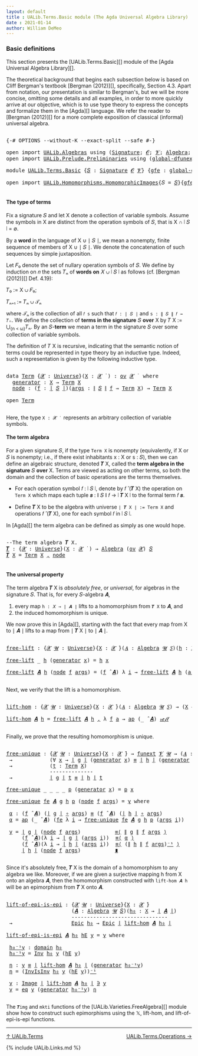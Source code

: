 ```yaml
---
layout: default
title : UALib.Terms.Basic module (The Agda Universal Algebra Library)
date : 2021-01-14
author: William DeMeo
---
```


### <a id="basic-definitions">Basic definitions</a>

This section presents the [UALib.Terms.Basic][] module of the [Agda Universal Algebra Library][].

The theoretical background that begins each subsection below is based on Cliff Bergman's textbook [Bergman (2012)][], specifically, Section 4.3.  Apart from notation, our presentation is similar to Bergman's, but we will be more concise, omitting some details and all examples, in order to more quickly arrive at our objective, which is to use type theory to express the concepts and formalize them in the [Agda][] language.  We refer the reader to [Bergman (2012)][] for a more complete exposition of classical (informal) universal algebra.

<pre class="Agda">

<a id="845" class="Symbol">{-#</a> <a id="849" class="Keyword">OPTIONS</a> <a id="857" class="Pragma">--without-K</a> <a id="869" class="Pragma">--exact-split</a> <a id="883" class="Pragma">--safe</a> <a id="890" class="Symbol">#-}</a>

<a id="895" class="Keyword">open</a> <a id="900" class="Keyword">import</a> <a id="907" href="UALib.Algebras.html" class="Module">UALib.Algebras</a> <a id="922" class="Keyword">using</a> <a id="928" class="Symbol">(</a><a id="929" href="UALib.Algebras.Signatures.html#1377" class="Function">Signature</a><a id="938" class="Symbol">;</a> <a id="940" href="universes.html#613" class="Generalizable">𝓞</a><a id="941" class="Symbol">;</a> <a id="943" href="universes.html#617" class="Generalizable">𝓥</a><a id="944" class="Symbol">;</a> <a id="946" href="UALib.Algebras.Algebras.html#771" class="Function">Algebra</a><a id="953" class="Symbol">;</a> <a id="955" href="UALib.Algebras.Algebras.html#3472" class="Function Operator">_↠_</a><a id="958" class="Symbol">)</a>
<a id="960" class="Keyword">open</a> <a id="965" class="Keyword">import</a> <a id="972" href="UALib.Prelude.Preliminaries.html" class="Module">UALib.Prelude.Preliminaries</a> <a id="1000" class="Keyword">using</a> <a id="1006" class="Symbol">(</a><a id="1007" href="MGS-Subsingleton-Theorems.html#3468" class="Function">global-dfunext</a><a id="1021" class="Symbol">;</a> <a id="1023" href="universes.html#551" class="Postulate">Universe</a><a id="1031" class="Symbol">;</a> <a id="1033" href="universes.html#758" class="Function Operator">_̇</a><a id="1035" class="Symbol">)</a>

<a id="1038" class="Keyword">module</a> <a id="1045" href="UALib.Terms.Basic.html" class="Module">UALib.Terms.Basic</a> <a id="1063" class="Symbol">{</a><a id="1064" href="UALib.Terms.Basic.html#1064" class="Bound">𝑆</a> <a id="1066" class="Symbol">:</a> <a id="1068" href="UALib.Algebras.Signatures.html#1377" class="Function">Signature</a> <a id="1078" href="universes.html#613" class="Generalizable">𝓞</a> <a id="1080" href="universes.html#617" class="Generalizable">𝓥</a><a id="1081" class="Symbol">}</a> <a id="1083" class="Symbol">{</a><a id="1084" href="UALib.Terms.Basic.html#1084" class="Bound">gfe</a> <a id="1088" class="Symbol">:</a> <a id="1090" href="MGS-Subsingleton-Theorems.html#3468" class="Function">global-dfunext</a><a id="1104" class="Symbol">}</a> <a id="1106" class="Keyword">where</a>

<a id="1113" class="Keyword">open</a> <a id="1118" class="Keyword">import</a> <a id="1125" href="UALib.Homomorphisms.HomomorphicImages.html" class="Module">UALib.Homomorphisms.HomomorphicImages</a><a id="1162" class="Symbol">{</a><a id="1163" class="Argument">𝑆</a> <a id="1165" class="Symbol">=</a> <a id="1167" href="UALib.Terms.Basic.html#1064" class="Bound">𝑆</a><a id="1168" class="Symbol">}{</a><a id="1170" href="UALib.Terms.Basic.html#1084" class="Bound">gfe</a><a id="1173" class="Symbol">}</a> <a id="1175" class="Keyword">hiding</a> <a id="1182" class="Symbol">(</a>Universe<a id="1191" class="Symbol">;</a> _̇<a id="1195" class="Symbol">;</a> Algebra<a id="1204" class="Symbol">)</a> <a id="1206" class="Keyword">public</a>

</pre>

#### <a id="the-type-of-terms">The type of terms</a>

Fix a signature 𝑆 and let X denote a collection of variable symbols. Assume the symbols in X are distinct from the operation symbols of 𝑆, that is X ∩ ∣ 𝑆 ∣ = ∅.

By a **word** in the language of X ∪ ∣ 𝑆 ∣, we mean a nonempty, finite sequence of members of X ∪ ∣ 𝑆 ∣. We denote the concatenation of such sequences by simple juxtaposition.

Let 𝐹₀ denote the set of nullary operation symbols of 𝑆. We define by induction on 𝑛 the sets 𝑇ₙ of **words on** 𝑋 ∪ ∣ 𝑆 ∣ as follows (cf. [Bergman (2012)][] Def. 4.19):

𝑇₀ := X ∪ 𝐹₀;

𝑇ₙ₊₁ := 𝑇ₙ ∪ 𝒯ₙ

where 𝒯ₙ is the collection of all `𝑓 s` such that `𝑓 : ∣ 𝑆 ∣` and `s : ∥ 𝑆 ∥ 𝑓 → 𝑇ₙ`. We define the collection of **terms in the signature** 𝑆 **over** X by 𝑇 X := ⋃<sub>{n < ω}</sub>𝑇ₙ. By an 𝑆-**term** we mean a term in the signature 𝑆 over some collection of variable symbols.

The definition of 𝑇 X is recursive, indicating that the semantic notion of terms could be represented in type theory by an inductive type. Indeed, such a representation is given by the following inductive type.

<pre class="Agda">

<a id="2330" class="Keyword">data</a> <a id="Term"></a><a id="2335" href="UALib.Terms.Basic.html#2335" class="Datatype">Term</a> <a id="2340" class="Symbol">{</a><a id="2341" href="UALib.Terms.Basic.html#2341" class="Bound">𝓧</a> <a id="2343" class="Symbol">:</a> <a id="2345" href="universes.html#551" class="Postulate">Universe</a><a id="2353" class="Symbol">}(</a><a id="2355" href="UALib.Terms.Basic.html#2355" class="Bound">X</a> <a id="2357" class="Symbol">:</a> <a id="2359" href="UALib.Terms.Basic.html#2341" class="Bound">𝓧</a> <a id="2361" href="universes.html#758" class="Function Operator">̇</a> <a id="2363" class="Symbol">)</a> <a id="2365" class="Symbol">:</a> <a id="2367" href="UALib.Algebras.Products.html#2030" class="Function">ov</a> <a id="2370" href="UALib.Terms.Basic.html#2341" class="Bound">𝓧</a> <a id="2372" href="universes.html#758" class="Function Operator">̇</a>  <a id="2375" class="Keyword">where</a>
  <a id="Term.generator"></a><a id="2383" href="UALib.Terms.Basic.html#2383" class="InductiveConstructor">generator</a> <a id="2393" class="Symbol">:</a> <a id="2395" href="UALib.Terms.Basic.html#2355" class="Bound">X</a> <a id="2397" class="Symbol">→</a> <a id="2399" href="UALib.Terms.Basic.html#2335" class="Datatype">Term</a> <a id="2404" href="UALib.Terms.Basic.html#2355" class="Bound">X</a>
  <a id="Term.node"></a><a id="2408" href="UALib.Terms.Basic.html#2408" class="InductiveConstructor">node</a> <a id="2413" class="Symbol">:</a> <a id="2415" class="Symbol">(</a><a id="2416" href="UALib.Terms.Basic.html#2416" class="Bound">f</a> <a id="2418" class="Symbol">:</a> <a id="2420" href="UALib.Prelude.Preliminaries.html#11659" class="Function Operator">∣</a> <a id="2422" href="UALib.Terms.Basic.html#1064" class="Bound">𝑆</a> <a id="2424" href="UALib.Prelude.Preliminaries.html#11659" class="Function Operator">∣</a><a id="2425" class="Symbol">)(</a><a id="2427" href="UALib.Terms.Basic.html#2427" class="Bound">args</a> <a id="2432" class="Symbol">:</a> <a id="2434" href="UALib.Prelude.Preliminaries.html#11740" class="Function Operator">∥</a> <a id="2436" href="UALib.Terms.Basic.html#1064" class="Bound">𝑆</a> <a id="2438" href="UALib.Prelude.Preliminaries.html#11740" class="Function Operator">∥</a> <a id="2440" href="UALib.Terms.Basic.html#2416" class="Bound">f</a> <a id="2442" class="Symbol">→</a> <a id="2444" href="UALib.Terms.Basic.html#2335" class="Datatype">Term</a> <a id="2449" href="UALib.Terms.Basic.html#2355" class="Bound">X</a><a id="2450" class="Symbol">)</a> <a id="2452" class="Symbol">→</a> <a id="2454" href="UALib.Terms.Basic.html#2335" class="Datatype">Term</a> <a id="2459" href="UALib.Terms.Basic.html#2355" class="Bound">X</a>

<a id="2462" class="Keyword">open</a> <a id="2467" href="UALib.Terms.Basic.html#2335" class="Module">Term</a>

</pre>

Here, the type `X : 𝓧 ̇` &nbsp; represents an arbitrary collection of variable symbols.

#### <a id="the-term-algebra">The term algebra</a>

For a given signature 𝑆, if the type `Term X` is nonempty (equivalently, if X or 𝑆 is nonempty; i.e., if there exist inhabitants x : X or s : 𝑆), then we can define an algebraic structure, denoted 𝑻 X, called the **term algebra in the signature** 𝑆 **over** X.  Terms are viewed as acting on other terms, so both the domain and the collection of basic operations are the terms themselves.

* For each operation symbol 𝑓 : ∣ 𝑆 ∣, denote by 𝑓 ̂ (𝑻 X) the operation on `Term X` which maps each tuple 𝒔 : ∥ 𝑆 ∥ 𝑓 → ∣ 𝑻 X ∣ to the formal term 𝑓 𝒔.

* Define 𝑻 X to be the algebra with universe `∣ 𝑻 X ∣ := Term X` and operations 𝑓 ̂ (𝑻 X), one for each symbol 𝑓 in ∣ 𝑆 ∣.

In [Agda][] the term algebra can be defined as simply as one would hope.

<pre class="Agda">

<a id="3382" class="Comment">--The term algebra 𝑻 X.</a>
<a id="𝑻"></a><a id="3406" href="UALib.Terms.Basic.html#3406" class="Function">𝑻</a> <a id="3408" class="Symbol">:</a> <a id="3410" class="Symbol">{</a><a id="3411" href="UALib.Terms.Basic.html#3411" class="Bound">𝓧</a> <a id="3413" class="Symbol">:</a> <a id="3415" href="universes.html#551" class="Postulate">Universe</a><a id="3423" class="Symbol">}(</a><a id="3425" href="UALib.Terms.Basic.html#3425" class="Bound">X</a> <a id="3427" class="Symbol">:</a> <a id="3429" href="UALib.Terms.Basic.html#3411" class="Bound">𝓧</a> <a id="3431" href="universes.html#758" class="Function Operator">̇</a> <a id="3433" class="Symbol">)</a> <a id="3435" class="Symbol">→</a> <a id="3437" href="UALib.Algebras.Algebras.html#771" class="Function">Algebra</a> <a id="3445" class="Symbol">(</a><a id="3446" href="UALib.Algebras.Products.html#2030" class="Function">ov</a> <a id="3449" href="UALib.Terms.Basic.html#3411" class="Bound">𝓧</a><a id="3450" class="Symbol">)</a> <a id="3452" href="UALib.Terms.Basic.html#1064" class="Bound">𝑆</a>
<a id="3454" href="UALib.Terms.Basic.html#3406" class="Function">𝑻</a> <a id="3456" href="UALib.Terms.Basic.html#3456" class="Bound">X</a> <a id="3458" class="Symbol">=</a> <a id="3460" href="UALib.Terms.Basic.html#2335" class="Datatype">Term</a> <a id="3465" href="UALib.Terms.Basic.html#3456" class="Bound">X</a> <a id="3467" href="UALib.Prelude.Preliminaries.html#5665" class="InductiveConstructor Operator">,</a> <a id="3469" href="UALib.Terms.Basic.html#2408" class="InductiveConstructor">node</a>

</pre>



#### <a id="the-universal-property">The universal property</a>

The term algebra 𝑻 X is *absolutely free*, or *universal*, for algebras in the signature 𝑆. That is, for every 𝑆-algebra 𝑨,

1.  every map `h : 𝑋 → ∣ 𝑨 ∣` lifts to a homomorphism from `𝑻 X` to 𝑨, and
2.  the induced homomorphism is unique.

We now prove this in [Agda][], starting with the fact that every map from X to ∣ 𝑨 ∣ lifts to a map from ∣ 𝑻 X ∣ to ∣ 𝑨 ∣.

<pre class="Agda">

<a id="free-lift"></a><a id="3932" href="UALib.Terms.Basic.html#3932" class="Function">free-lift</a> <a id="3942" class="Symbol">:</a> <a id="3944" class="Symbol">{</a><a id="3945" href="UALib.Terms.Basic.html#3945" class="Bound">𝓧</a> <a id="3947" href="UALib.Terms.Basic.html#3947" class="Bound">𝓤</a> <a id="3949" class="Symbol">:</a> <a id="3951" href="universes.html#551" class="Postulate">Universe</a><a id="3959" class="Symbol">}{</a><a id="3961" href="UALib.Terms.Basic.html#3961" class="Bound">X</a> <a id="3963" class="Symbol">:</a> <a id="3965" href="UALib.Terms.Basic.html#3945" class="Bound">𝓧</a> <a id="3967" href="universes.html#758" class="Function Operator">̇</a><a id="3968" class="Symbol">}(</a><a id="3970" href="UALib.Terms.Basic.html#3970" class="Bound">𝑨</a> <a id="3972" class="Symbol">:</a> <a id="3974" href="UALib.Algebras.Algebras.html#771" class="Function">Algebra</a> <a id="3982" href="UALib.Terms.Basic.html#3947" class="Bound">𝓤</a> <a id="3984" href="UALib.Terms.Basic.html#1064" class="Bound">𝑆</a><a id="3985" class="Symbol">)(</a><a id="3987" href="UALib.Terms.Basic.html#3987" class="Bound">h</a> <a id="3989" class="Symbol">:</a> <a id="3991" href="UALib.Terms.Basic.html#3961" class="Bound">X</a> <a id="3993" class="Symbol">→</a> <a id="3995" href="UALib.Prelude.Preliminaries.html#11659" class="Function Operator">∣</a> <a id="3997" href="UALib.Terms.Basic.html#3970" class="Bound">𝑨</a> <a id="3999" href="UALib.Prelude.Preliminaries.html#11659" class="Function Operator">∣</a><a id="4000" class="Symbol">)</a> <a id="4002" class="Symbol">→</a> <a id="4004" href="UALib.Prelude.Preliminaries.html#11659" class="Function Operator">∣</a> <a id="4006" href="UALib.Terms.Basic.html#3406" class="Function">𝑻</a> <a id="4008" href="UALib.Terms.Basic.html#3961" class="Bound">X</a> <a id="4010" href="UALib.Prelude.Preliminaries.html#11659" class="Function Operator">∣</a> <a id="4012" class="Symbol">→</a> <a id="4014" href="UALib.Prelude.Preliminaries.html#11659" class="Function Operator">∣</a> <a id="4016" href="UALib.Terms.Basic.html#3970" class="Bound">𝑨</a> <a id="4018" href="UALib.Prelude.Preliminaries.html#11659" class="Function Operator">∣</a>

<a id="4021" href="UALib.Terms.Basic.html#3932" class="Function">free-lift</a> <a id="4031" class="Symbol">_</a> <a id="4033" href="UALib.Terms.Basic.html#4033" class="Bound">h</a> <a id="4035" class="Symbol">(</a><a id="4036" href="UALib.Terms.Basic.html#2383" class="InductiveConstructor">generator</a> <a id="4046" href="UALib.Terms.Basic.html#4046" class="Bound">x</a><a id="4047" class="Symbol">)</a> <a id="4049" class="Symbol">=</a> <a id="4051" href="UALib.Terms.Basic.html#4033" class="Bound">h</a> <a id="4053" href="UALib.Terms.Basic.html#4046" class="Bound">x</a>

<a id="4056" href="UALib.Terms.Basic.html#3932" class="Function">free-lift</a> <a id="4066" href="UALib.Terms.Basic.html#4066" class="Bound">𝑨</a> <a id="4068" href="UALib.Terms.Basic.html#4068" class="Bound">h</a> <a id="4070" class="Symbol">(</a><a id="4071" href="UALib.Terms.Basic.html#2408" class="InductiveConstructor">node</a> <a id="4076" href="UALib.Terms.Basic.html#4076" class="Bound">f</a> <a id="4078" href="UALib.Terms.Basic.html#4078" class="Bound">args</a><a id="4082" class="Symbol">)</a> <a id="4084" class="Symbol">=</a> <a id="4086" class="Symbol">(</a><a id="4087" href="UALib.Terms.Basic.html#4076" class="Bound">f</a> <a id="4089" href="UALib.Algebras.Algebras.html#2921" class="Function Operator">̂</a> <a id="4091" href="UALib.Terms.Basic.html#4066" class="Bound">𝑨</a><a id="4092" class="Symbol">)</a> <a id="4094" class="Symbol">λ</a> <a id="4096" href="UALib.Terms.Basic.html#4096" class="Bound">i</a> <a id="4098" class="Symbol">→</a> <a id="4100" href="UALib.Terms.Basic.html#3932" class="Function">free-lift</a> <a id="4110" href="UALib.Terms.Basic.html#4066" class="Bound">𝑨</a> <a id="4112" href="UALib.Terms.Basic.html#4068" class="Bound">h</a> <a id="4114" class="Symbol">(</a><a id="4115" href="UALib.Terms.Basic.html#4078" class="Bound">args</a> <a id="4120" href="UALib.Terms.Basic.html#4096" class="Bound">i</a><a id="4121" class="Symbol">)</a>

</pre>

Next, we verify that the lift is a homomorphism.

<pre class="Agda">

<a id="lift-hom"></a><a id="4200" href="UALib.Terms.Basic.html#4200" class="Function">lift-hom</a> <a id="4209" class="Symbol">:</a> <a id="4211" class="Symbol">{</a><a id="4212" href="UALib.Terms.Basic.html#4212" class="Bound">𝓧</a> <a id="4214" href="UALib.Terms.Basic.html#4214" class="Bound">𝓤</a> <a id="4216" class="Symbol">:</a> <a id="4218" href="universes.html#551" class="Postulate">Universe</a><a id="4226" class="Symbol">}{</a><a id="4228" href="UALib.Terms.Basic.html#4228" class="Bound">X</a> <a id="4230" class="Symbol">:</a> <a id="4232" href="UALib.Terms.Basic.html#4212" class="Bound">𝓧</a> <a id="4234" href="universes.html#758" class="Function Operator">̇</a><a id="4235" class="Symbol">}(</a><a id="4237" href="UALib.Terms.Basic.html#4237" class="Bound">𝑨</a> <a id="4239" class="Symbol">:</a> <a id="4241" href="UALib.Algebras.Algebras.html#771" class="Function">Algebra</a> <a id="4249" href="UALib.Terms.Basic.html#4214" class="Bound">𝓤</a> <a id="4251" href="UALib.Terms.Basic.html#1064" class="Bound">𝑆</a><a id="4252" class="Symbol">)</a> <a id="4254" class="Symbol">→</a> <a id="4256" class="Symbol">(</a><a id="4257" href="UALib.Terms.Basic.html#4228" class="Bound">X</a> <a id="4259" class="Symbol">→</a> <a id="4261" href="UALib.Prelude.Preliminaries.html#11659" class="Function Operator">∣</a> <a id="4263" href="UALib.Terms.Basic.html#4237" class="Bound">𝑨</a> <a id="4265" href="UALib.Prelude.Preliminaries.html#11659" class="Function Operator">∣</a><a id="4266" class="Symbol">)</a> <a id="4268" class="Symbol">→</a> <a id="4270" href="UALib.Homomorphisms.Basic.html#2328" class="Function">hom</a> <a id="4274" class="Symbol">(</a><a id="4275" href="UALib.Terms.Basic.html#3406" class="Function">𝑻</a> <a id="4277" href="UALib.Terms.Basic.html#4228" class="Bound">X</a><a id="4278" class="Symbol">)</a> <a id="4280" href="UALib.Terms.Basic.html#4237" class="Bound">𝑨</a>

<a id="4283" href="UALib.Terms.Basic.html#4200" class="Function">lift-hom</a> <a id="4292" href="UALib.Terms.Basic.html#4292" class="Bound">𝑨</a> <a id="4294" href="UALib.Terms.Basic.html#4294" class="Bound">h</a> <a id="4296" class="Symbol">=</a> <a id="4298" href="UALib.Terms.Basic.html#3932" class="Function">free-lift</a> <a id="4308" href="UALib.Terms.Basic.html#4292" class="Bound">𝑨</a> <a id="4310" href="UALib.Terms.Basic.html#4294" class="Bound">h</a> <a id="4312" href="UALib.Prelude.Preliminaries.html#5665" class="InductiveConstructor Operator">,</a> <a id="4314" class="Symbol">λ</a> <a id="4316" href="UALib.Terms.Basic.html#4316" class="Bound">f</a> <a id="4318" href="UALib.Terms.Basic.html#4318" class="Bound">a</a> <a id="4320" class="Symbol">→</a> <a id="4322" href="MGS-MLTT.html#6613" class="Function">ap</a> <a id="4325" class="Symbol">(_</a> <a id="4328" href="UALib.Algebras.Algebras.html#2921" class="Function Operator">̂</a> <a id="4330" href="UALib.Terms.Basic.html#4292" class="Bound">𝑨</a><a id="4331" class="Symbol">)</a> <a id="4333" href="UALib.Prelude.Preliminaries.html#5570" class="InductiveConstructor">𝓇ℯ𝒻𝓁</a>

</pre>

Finally, we prove that the resulting homomorphism is unique.

<pre class="Agda">

<a id="free-unique"></a><a id="4427" href="UALib.Terms.Basic.html#4427" class="Function">free-unique</a> <a id="4439" class="Symbol">:</a> <a id="4441" class="Symbol">{</a><a id="4442" href="UALib.Terms.Basic.html#4442" class="Bound">𝓧</a> <a id="4444" href="UALib.Terms.Basic.html#4444" class="Bound">𝓤</a> <a id="4446" class="Symbol">:</a> <a id="4448" href="universes.html#551" class="Postulate">Universe</a><a id="4456" class="Symbol">}{</a><a id="4458" href="UALib.Terms.Basic.html#4458" class="Bound">X</a> <a id="4460" class="Symbol">:</a> <a id="4462" href="UALib.Terms.Basic.html#4442" class="Bound">𝓧</a> <a id="4464" href="universes.html#758" class="Function Operator">̇</a><a id="4465" class="Symbol">}</a> <a id="4467" class="Symbol">→</a> <a id="4469" href="MGS-FunExt-from-Univalence.html#393" class="Function">funext</a> <a id="4476" href="UALib.Terms.Basic.html#1080" class="Bound">𝓥</a> <a id="4478" href="UALib.Terms.Basic.html#4444" class="Bound">𝓤</a> <a id="4480" class="Symbol">→</a> <a id="4482" class="Symbol">(</a><a id="4483" href="UALib.Terms.Basic.html#4483" class="Bound">𝑨</a> <a id="4485" class="Symbol">:</a> <a id="4487" href="UALib.Algebras.Algebras.html#771" class="Function">Algebra</a> <a id="4495" href="UALib.Terms.Basic.html#4444" class="Bound">𝓤</a> <a id="4497" href="UALib.Terms.Basic.html#1064" class="Bound">𝑆</a><a id="4498" class="Symbol">)(</a><a id="4500" href="UALib.Terms.Basic.html#4500" class="Bound">g</a> <a id="4502" href="UALib.Terms.Basic.html#4502" class="Bound">h</a> <a id="4504" class="Symbol">:</a> <a id="4506" href="UALib.Homomorphisms.Basic.html#2328" class="Function">hom</a> <a id="4510" class="Symbol">(</a><a id="4511" href="UALib.Terms.Basic.html#3406" class="Function">𝑻</a> <a id="4513" href="UALib.Terms.Basic.html#4458" class="Bound">X</a><a id="4514" class="Symbol">)</a> <a id="4516" href="UALib.Terms.Basic.html#4483" class="Bound">𝑨</a><a id="4517" class="Symbol">)</a>
 <a id="4520" class="Symbol">→</a>            <a id="4533" class="Symbol">(∀</a> <a id="4536" href="UALib.Terms.Basic.html#4536" class="Bound">x</a> <a id="4538" class="Symbol">→</a> <a id="4540" href="UALib.Prelude.Preliminaries.html#11659" class="Function Operator">∣</a> <a id="4542" href="UALib.Terms.Basic.html#4500" class="Bound">g</a> <a id="4544" href="UALib.Prelude.Preliminaries.html#11659" class="Function Operator">∣</a> <a id="4546" class="Symbol">(</a><a id="4547" href="UALib.Terms.Basic.html#2383" class="InductiveConstructor">generator</a> <a id="4557" href="UALib.Terms.Basic.html#4536" class="Bound">x</a><a id="4558" class="Symbol">)</a> <a id="4560" href="UALib.Prelude.Preliminaries.html#5556" class="Datatype Operator">≡</a> <a id="4562" href="UALib.Prelude.Preliminaries.html#11659" class="Function Operator">∣</a> <a id="4564" href="UALib.Terms.Basic.html#4502" class="Bound">h</a> <a id="4566" href="UALib.Prelude.Preliminaries.html#11659" class="Function Operator">∣</a> <a id="4568" class="Symbol">(</a><a id="4569" href="UALib.Terms.Basic.html#2383" class="InductiveConstructor">generator</a> <a id="4579" href="UALib.Terms.Basic.html#4536" class="Bound">x</a><a id="4580" class="Symbol">))</a>
 <a id="4584" class="Symbol">→</a>            <a id="4597" class="Symbol">(</a><a id="4598" href="UALib.Terms.Basic.html#4598" class="Bound">t</a> <a id="4600" class="Symbol">:</a> <a id="4602" href="UALib.Terms.Basic.html#2335" class="Datatype">Term</a> <a id="4607" href="UALib.Terms.Basic.html#4458" class="Bound">X</a><a id="4608" class="Symbol">)</a>
              <a id="4624" class="Comment">--------------</a>
 <a id="4640" class="Symbol">→</a>            <a id="4653" href="UALib.Prelude.Preliminaries.html#11659" class="Function Operator">∣</a> <a id="4655" href="UALib.Terms.Basic.html#4500" class="Bound">g</a> <a id="4657" href="UALib.Prelude.Preliminaries.html#11659" class="Function Operator">∣</a> <a id="4659" href="UALib.Terms.Basic.html#4598" class="Bound">t</a> <a id="4661" href="UALib.Prelude.Preliminaries.html#5556" class="Datatype Operator">≡</a> <a id="4663" href="UALib.Prelude.Preliminaries.html#11659" class="Function Operator">∣</a> <a id="4665" href="UALib.Terms.Basic.html#4502" class="Bound">h</a> <a id="4667" href="UALib.Prelude.Preliminaries.html#11659" class="Function Operator">∣</a> <a id="4669" href="UALib.Terms.Basic.html#4598" class="Bound">t</a>

<a id="4672" href="UALib.Terms.Basic.html#4427" class="Function">free-unique</a> <a id="4684" class="Symbol">_</a> <a id="4686" class="Symbol">_</a> <a id="4688" class="Symbol">_</a> <a id="4690" class="Symbol">_</a> <a id="4692" href="UALib.Terms.Basic.html#4692" class="Bound">p</a> <a id="4694" class="Symbol">(</a><a id="4695" href="UALib.Terms.Basic.html#2383" class="InductiveConstructor">generator</a> <a id="4705" href="UALib.Terms.Basic.html#4705" class="Bound">x</a><a id="4706" class="Symbol">)</a> <a id="4708" class="Symbol">=</a> <a id="4710" href="UALib.Terms.Basic.html#4692" class="Bound">p</a> <a id="4712" href="UALib.Terms.Basic.html#4705" class="Bound">x</a>

<a id="4715" href="UALib.Terms.Basic.html#4427" class="Function">free-unique</a> <a id="4727" href="UALib.Terms.Basic.html#4727" class="Bound">fe</a> <a id="4730" href="UALib.Terms.Basic.html#4730" class="Bound">𝑨</a> <a id="4732" href="UALib.Terms.Basic.html#4732" class="Bound">g</a> <a id="4734" href="UALib.Terms.Basic.html#4734" class="Bound">h</a> <a id="4736" href="UALib.Terms.Basic.html#4736" class="Bound">p</a> <a id="4738" class="Symbol">(</a><a id="4739" href="UALib.Terms.Basic.html#2408" class="InductiveConstructor">node</a> <a id="4744" href="UALib.Terms.Basic.html#4744" class="Bound">f</a> <a id="4746" href="UALib.Terms.Basic.html#4746" class="Bound">args</a><a id="4750" class="Symbol">)</a> <a id="4752" class="Symbol">=</a> <a id="4754" href="UALib.Terms.Basic.html#4877" class="Function">γ</a> <a id="4756" class="Keyword">where</a>

 <a id="4764" href="UALib.Terms.Basic.html#4764" class="Function">α</a> <a id="4766" class="Symbol">:</a> <a id="4768" class="Symbol">(</a><a id="4769" href="UALib.Terms.Basic.html#4744" class="Bound">f</a> <a id="4771" href="UALib.Algebras.Algebras.html#2921" class="Function Operator">̂</a> <a id="4773" href="UALib.Terms.Basic.html#4730" class="Bound">𝑨</a><a id="4774" class="Symbol">)</a> <a id="4776" class="Symbol">(</a><a id="4777" href="UALib.Prelude.Preliminaries.html#11659" class="Function Operator">∣</a> <a id="4779" href="UALib.Terms.Basic.html#4732" class="Bound">g</a> <a id="4781" href="UALib.Prelude.Preliminaries.html#11659" class="Function Operator">∣</a> <a id="4783" href="MGS-MLTT.html#3813" class="Function Operator">∘</a> <a id="4785" href="UALib.Terms.Basic.html#4746" class="Bound">args</a><a id="4789" class="Symbol">)</a> <a id="4791" href="UALib.Prelude.Preliminaries.html#5556" class="Datatype Operator">≡</a> <a id="4793" class="Symbol">(</a><a id="4794" href="UALib.Terms.Basic.html#4744" class="Bound">f</a> <a id="4796" href="UALib.Algebras.Algebras.html#2921" class="Function Operator">̂</a> <a id="4798" href="UALib.Terms.Basic.html#4730" class="Bound">𝑨</a><a id="4799" class="Symbol">)</a> <a id="4801" class="Symbol">(</a><a id="4802" href="UALib.Prelude.Preliminaries.html#11659" class="Function Operator">∣</a> <a id="4804" href="UALib.Terms.Basic.html#4734" class="Bound">h</a> <a id="4806" href="UALib.Prelude.Preliminaries.html#11659" class="Function Operator">∣</a> <a id="4808" href="MGS-MLTT.html#3813" class="Function Operator">∘</a> <a id="4810" href="UALib.Terms.Basic.html#4746" class="Bound">args</a><a id="4814" class="Symbol">)</a>
 <a id="4817" href="UALib.Terms.Basic.html#4764" class="Function">α</a> <a id="4819" class="Symbol">=</a> <a id="4821" href="MGS-MLTT.html#6613" class="Function">ap</a> <a id="4824" class="Symbol">(_</a> <a id="4827" href="UALib.Algebras.Algebras.html#2921" class="Function Operator">̂</a> <a id="4829" href="UALib.Terms.Basic.html#4730" class="Bound">𝑨</a><a id="4830" class="Symbol">)</a> <a id="4832" class="Symbol">(</a><a id="4833" href="UALib.Terms.Basic.html#4727" class="Bound">fe</a> <a id="4836" class="Symbol">λ</a> <a id="4838" href="UALib.Terms.Basic.html#4838" class="Bound">i</a> <a id="4840" class="Symbol">→</a> <a id="4842" href="UALib.Terms.Basic.html#4427" class="Function">free-unique</a> <a id="4854" href="UALib.Terms.Basic.html#4727" class="Bound">fe</a> <a id="4857" href="UALib.Terms.Basic.html#4730" class="Bound">𝑨</a> <a id="4859" href="UALib.Terms.Basic.html#4732" class="Bound">g</a> <a id="4861" href="UALib.Terms.Basic.html#4734" class="Bound">h</a> <a id="4863" href="UALib.Terms.Basic.html#4736" class="Bound">p</a> <a id="4865" class="Symbol">(</a><a id="4866" href="UALib.Terms.Basic.html#4746" class="Bound">args</a> <a id="4871" href="UALib.Terms.Basic.html#4838" class="Bound">i</a><a id="4872" class="Symbol">))</a>

 <a id="4877" href="UALib.Terms.Basic.html#4877" class="Function">γ</a> <a id="4879" class="Symbol">=</a> <a id="4881" href="UALib.Prelude.Preliminaries.html#11659" class="Function Operator">∣</a> <a id="4883" href="UALib.Terms.Basic.html#4732" class="Bound">g</a> <a id="4885" href="UALib.Prelude.Preliminaries.html#11659" class="Function Operator">∣</a> <a id="4887" class="Symbol">(</a><a id="4888" href="UALib.Terms.Basic.html#2408" class="InductiveConstructor">node</a> <a id="4893" href="UALib.Terms.Basic.html#4744" class="Bound">f</a> <a id="4895" href="UALib.Terms.Basic.html#4746" class="Bound">args</a><a id="4899" class="Symbol">)</a>           <a id="4911" href="MGS-MLTT.html#5997" class="Function Operator">≡⟨</a> <a id="4914" href="UALib.Prelude.Preliminaries.html#11740" class="Function Operator">∥</a> <a id="4916" href="UALib.Terms.Basic.html#4732" class="Bound">g</a> <a id="4918" href="UALib.Prelude.Preliminaries.html#11740" class="Function Operator">∥</a> <a id="4920" href="UALib.Terms.Basic.html#4744" class="Bound">f</a> <a id="4922" href="UALib.Terms.Basic.html#4746" class="Bound">args</a> <a id="4927" href="MGS-MLTT.html#5997" class="Function Operator">⟩</a>
     <a id="4934" class="Symbol">(</a><a id="4935" href="UALib.Terms.Basic.html#4744" class="Bound">f</a> <a id="4937" href="UALib.Algebras.Algebras.html#2921" class="Function Operator">̂</a> <a id="4939" href="UALib.Terms.Basic.html#4730" class="Bound">𝑨</a><a id="4940" class="Symbol">)(λ</a> <a id="4944" href="UALib.Terms.Basic.html#4944" class="Bound">i</a> <a id="4946" class="Symbol">→</a> <a id="4948" href="UALib.Prelude.Preliminaries.html#11659" class="Function Operator">∣</a> <a id="4950" href="UALib.Terms.Basic.html#4732" class="Bound">g</a> <a id="4952" href="UALib.Prelude.Preliminaries.html#11659" class="Function Operator">∣</a> <a id="4954" class="Symbol">(</a><a id="4955" href="UALib.Terms.Basic.html#4746" class="Bound">args</a> <a id="4960" href="UALib.Terms.Basic.html#4944" class="Bound">i</a><a id="4961" class="Symbol">))</a>  <a id="4965" href="MGS-MLTT.html#5997" class="Function Operator">≡⟨</a> <a id="4968" href="UALib.Terms.Basic.html#4764" class="Function">α</a> <a id="4970" href="MGS-MLTT.html#5997" class="Function Operator">⟩</a>
     <a id="4977" class="Symbol">(</a><a id="4978" href="UALib.Terms.Basic.html#4744" class="Bound">f</a> <a id="4980" href="UALib.Algebras.Algebras.html#2921" class="Function Operator">̂</a> <a id="4982" href="UALib.Terms.Basic.html#4730" class="Bound">𝑨</a><a id="4983" class="Symbol">)(λ</a> <a id="4987" href="UALib.Terms.Basic.html#4987" class="Bound">i</a> <a id="4989" class="Symbol">→</a> <a id="4991" href="UALib.Prelude.Preliminaries.html#11659" class="Function Operator">∣</a> <a id="4993" href="UALib.Terms.Basic.html#4734" class="Bound">h</a> <a id="4995" href="UALib.Prelude.Preliminaries.html#11659" class="Function Operator">∣</a> <a id="4997" class="Symbol">(</a><a id="4998" href="UALib.Terms.Basic.html#4746" class="Bound">args</a> <a id="5003" href="UALib.Terms.Basic.html#4987" class="Bound">i</a><a id="5004" class="Symbol">))</a>  <a id="5008" href="MGS-MLTT.html#5997" class="Function Operator">≡⟨</a> <a id="5011" class="Symbol">(</a><a id="5012" href="UALib.Prelude.Preliminaries.html#11740" class="Function Operator">∥</a> <a id="5014" href="UALib.Terms.Basic.html#4734" class="Bound">h</a> <a id="5016" href="UALib.Prelude.Preliminaries.html#11740" class="Function Operator">∥</a> <a id="5018" href="UALib.Terms.Basic.html#4744" class="Bound">f</a> <a id="5020" href="UALib.Terms.Basic.html#4746" class="Bound">args</a><a id="5024" class="Symbol">)</a><a id="5025" href="MGS-MLTT.html#6125" class="Function Operator">⁻¹</a> <a id="5028" href="MGS-MLTT.html#5997" class="Function Operator">⟩</a>
     <a id="5035" href="UALib.Prelude.Preliminaries.html#11659" class="Function Operator">∣</a> <a id="5037" href="UALib.Terms.Basic.html#4734" class="Bound">h</a> <a id="5039" href="UALib.Prelude.Preliminaries.html#11659" class="Function Operator">∣</a> <a id="5041" class="Symbol">(</a><a id="5042" href="UALib.Terms.Basic.html#2408" class="InductiveConstructor">node</a> <a id="5047" href="UALib.Terms.Basic.html#4744" class="Bound">f</a> <a id="5049" href="UALib.Terms.Basic.html#4746" class="Bound">args</a><a id="5053" class="Symbol">)</a>           <a id="5065" href="MGS-MLTT.html#6079" class="Function Operator">∎</a>

</pre>

Since it's absolutely free, 𝑻 X is the domain of a homomorphism to any algebra we like. Moreover, if we are given a surjective mapping h from X onto an algebra 𝑨, then the homomorphism constructed with `lift-hom 𝑨 h` will be an epimorphism from 𝑻 X onto 𝑨.

<pre class="Agda">

<a id="lift-of-epi-is-epi"></a><a id="5352" href="UALib.Terms.Basic.html#5352" class="Function">lift-of-epi-is-epi</a> <a id="5371" class="Symbol">:</a> <a id="5373" class="Symbol">{</a><a id="5374" href="UALib.Terms.Basic.html#5374" class="Bound">𝓧</a> <a id="5376" href="UALib.Terms.Basic.html#5376" class="Bound">𝓤</a> <a id="5378" class="Symbol">:</a> <a id="5380" href="universes.html#551" class="Postulate">Universe</a><a id="5388" class="Symbol">}{</a><a id="5390" href="UALib.Terms.Basic.html#5390" class="Bound">X</a> <a id="5392" class="Symbol">:</a> <a id="5394" href="UALib.Terms.Basic.html#5374" class="Bound">𝓧</a> <a id="5396" href="universes.html#758" class="Function Operator">̇</a><a id="5397" class="Symbol">}</a>
                     <a id="5420" class="Symbol">(</a><a id="5421" href="UALib.Terms.Basic.html#5421" class="Bound">𝑨</a> <a id="5423" class="Symbol">:</a> <a id="5425" href="UALib.Algebras.Algebras.html#771" class="Function">Algebra</a> <a id="5433" href="UALib.Terms.Basic.html#5376" class="Bound">𝓤</a> <a id="5435" href="UALib.Terms.Basic.html#1064" class="Bound">𝑆</a><a id="5436" class="Symbol">)(</a><a id="5438" href="UALib.Terms.Basic.html#5438" class="Bound">h₀</a> <a id="5441" class="Symbol">:</a> <a id="5443" href="UALib.Terms.Basic.html#5390" class="Bound">X</a> <a id="5445" class="Symbol">→</a> <a id="5447" href="UALib.Prelude.Preliminaries.html#11659" class="Function Operator">∣</a> <a id="5449" href="UALib.Terms.Basic.html#5421" class="Bound">𝑨</a> <a id="5451" href="UALib.Prelude.Preliminaries.html#11659" class="Function Operator">∣</a><a id="5452" class="Symbol">)</a>
                     <a id="5475" class="Comment">-------------------------------</a>
 <a id="5508" class="Symbol">→</a>                   <a id="5528" href="UALib.Prelude.Inverses.html#2353" class="Function">Epic</a> <a id="5533" href="UALib.Terms.Basic.html#5438" class="Bound">h₀</a> <a id="5536" class="Symbol">→</a> <a id="5538" href="UALib.Prelude.Inverses.html#2353" class="Function">Epic</a> <a id="5543" href="UALib.Prelude.Preliminaries.html#11659" class="Function Operator">∣</a> <a id="5545" href="UALib.Terms.Basic.html#4200" class="Function">lift-hom</a> <a id="5554" href="UALib.Terms.Basic.html#5421" class="Bound">𝑨</a> <a id="5556" href="UALib.Terms.Basic.html#5438" class="Bound">h₀</a> <a id="5559" href="UALib.Prelude.Preliminaries.html#11659" class="Function Operator">∣</a>

<a id="5562" href="UALib.Terms.Basic.html#5352" class="Function">lift-of-epi-is-epi</a> <a id="5581" href="UALib.Terms.Basic.html#5581" class="Bound">𝑨</a> <a id="5583" href="UALib.Terms.Basic.html#5583" class="Bound">h₀</a> <a id="5586" href="UALib.Terms.Basic.html#5586" class="Bound">hE</a> <a id="5589" href="UALib.Terms.Basic.html#5589" class="Bound">y</a> <a id="5591" class="Symbol">=</a> <a id="5593" href="UALib.Terms.Basic.html#5724" class="Function">γ</a> <a id="5595" class="Keyword">where</a>

 <a id="5603" href="UALib.Terms.Basic.html#5603" class="Function">h₀⁻¹y</a> <a id="5609" class="Symbol">:</a> <a id="5611" href="MGS-MLTT.html#3944" class="Function">domain</a> <a id="5618" href="UALib.Terms.Basic.html#5583" class="Bound">h₀</a>
 <a id="5622" href="UALib.Terms.Basic.html#5603" class="Function">h₀⁻¹y</a> <a id="5628" class="Symbol">=</a> <a id="5630" href="UALib.Prelude.Inverses.html#1667" class="Function">Inv</a> <a id="5634" href="UALib.Terms.Basic.html#5583" class="Bound">h₀</a> <a id="5637" href="UALib.Terms.Basic.html#5589" class="Bound">y</a> <a id="5639" class="Symbol">(</a><a id="5640" href="UALib.Terms.Basic.html#5586" class="Bound">hE</a> <a id="5643" href="UALib.Terms.Basic.html#5589" class="Bound">y</a><a id="5644" class="Symbol">)</a>

 <a id="5648" href="UALib.Terms.Basic.html#5648" class="Function">η</a> <a id="5650" class="Symbol">:</a> <a id="5652" href="UALib.Terms.Basic.html#5589" class="Bound">y</a> <a id="5654" href="UALib.Prelude.Preliminaries.html#5556" class="Datatype Operator">≡</a> <a id="5656" href="UALib.Prelude.Preliminaries.html#11659" class="Function Operator">∣</a> <a id="5658" href="UALib.Terms.Basic.html#4200" class="Function">lift-hom</a> <a id="5667" href="UALib.Terms.Basic.html#5581" class="Bound">𝑨</a> <a id="5669" href="UALib.Terms.Basic.html#5583" class="Bound">h₀</a> <a id="5672" href="UALib.Prelude.Preliminaries.html#11659" class="Function Operator">∣</a> <a id="5674" class="Symbol">(</a><a id="5675" href="UALib.Terms.Basic.html#2383" class="InductiveConstructor">generator</a> <a id="5685" href="UALib.Terms.Basic.html#5603" class="Function">h₀⁻¹y</a><a id="5690" class="Symbol">)</a>
 <a id="5693" href="UALib.Terms.Basic.html#5648" class="Function">η</a> <a id="5695" class="Symbol">=</a> <a id="5697" class="Symbol">(</a><a id="5698" href="UALib.Prelude.Inverses.html#1886" class="Function">InvIsInv</a> <a id="5707" href="UALib.Terms.Basic.html#5583" class="Bound">h₀</a> <a id="5710" href="UALib.Terms.Basic.html#5589" class="Bound">y</a> <a id="5712" class="Symbol">(</a><a id="5713" href="UALib.Terms.Basic.html#5586" class="Bound">hE</a> <a id="5716" href="UALib.Terms.Basic.html#5589" class="Bound">y</a><a id="5717" class="Symbol">))</a><a id="5719" href="MGS-MLTT.html#6125" class="Function Operator">⁻¹</a>

 <a id="5724" href="UALib.Terms.Basic.html#5724" class="Function">γ</a> <a id="5726" class="Symbol">:</a> <a id="5728" href="UALib.Prelude.Inverses.html#788" class="Datatype Operator">Image</a> <a id="5734" href="UALib.Prelude.Preliminaries.html#11659" class="Function Operator">∣</a> <a id="5736" href="UALib.Terms.Basic.html#4200" class="Function">lift-hom</a> <a id="5745" href="UALib.Terms.Basic.html#5581" class="Bound">𝑨</a> <a id="5747" href="UALib.Terms.Basic.html#5583" class="Bound">h₀</a> <a id="5750" href="UALib.Prelude.Preliminaries.html#11659" class="Function Operator">∣</a> <a id="5752" href="UALib.Prelude.Inverses.html#788" class="Datatype Operator">∋</a> <a id="5754" href="UALib.Terms.Basic.html#5589" class="Bound">y</a>
 <a id="5757" href="UALib.Terms.Basic.html#5724" class="Function">γ</a> <a id="5759" class="Symbol">=</a> <a id="5761" href="UALib.Prelude.Inverses.html#884" class="InductiveConstructor">eq</a> <a id="5764" href="UALib.Terms.Basic.html#5589" class="Bound">y</a> <a id="5766" class="Symbol">(</a><a id="5767" href="UALib.Terms.Basic.html#2383" class="InductiveConstructor">generator</a> <a id="5777" href="UALib.Terms.Basic.html#5603" class="Function">h₀⁻¹y</a><a id="5782" class="Symbol">)</a> <a id="5784" href="UALib.Terms.Basic.html#5648" class="Function">η</a>

</pre>


The `𝑻img` and `mkti` functions of the [UALib.Varieties.FreeAlgebra][] module show how to construct such epimorphisms using the 𝕏, lift-hom, and lift-of-epi-is-epi functions.




--------------------------------------

[↑ UALib.Terms](UALib.Terms.html)
<span style="float:right;">[UALib.Terms.Operations →](UALib.Terms.Operations.html)</span>

{% include UALib.Links.md %}
